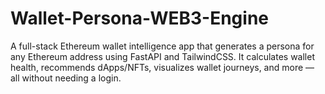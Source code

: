 # Wallet-Persona-WEB3-Engine
A full-stack Ethereum wallet intelligence app that generates a persona for any Ethereum address using FastAPI and TailwindCSS. It calculates wallet health, recommends dApps/NFTs, visualizes wallet journeys, and more — all without needing a login.
